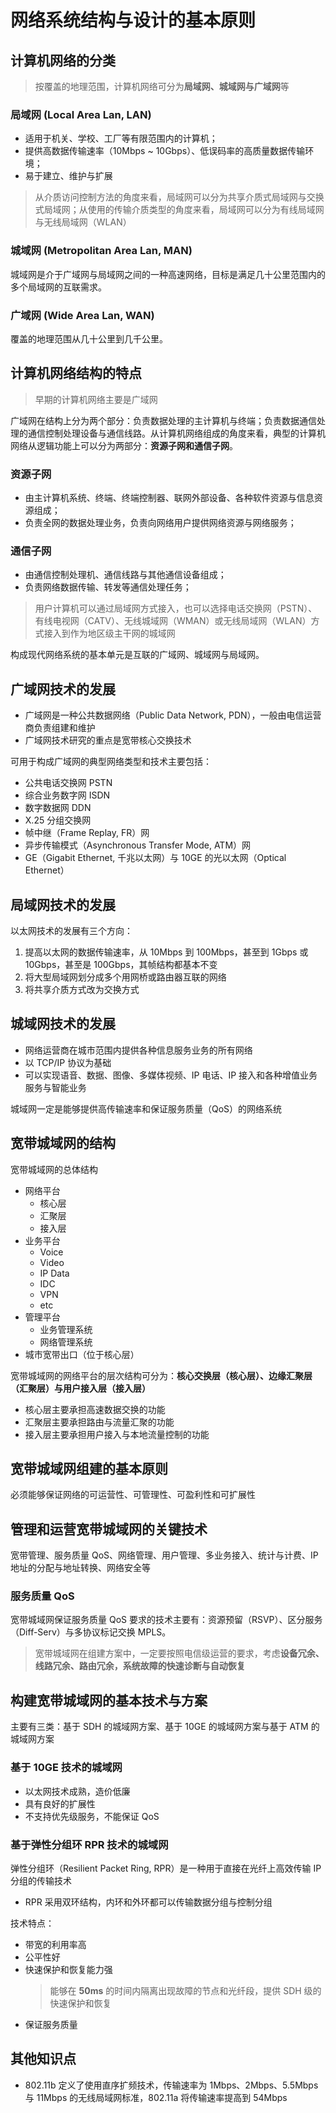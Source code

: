# 网络系统结构与设计的基本原则

## 计算机网络的分类

> 按覆盖的地理范围，计算机网络可分为**局域网、城域网与广域网**等

### 局域网 (Local Area Lan, LAN)

* 适用于机关、学校、工厂等有限范围内的计算机；
* 提供高数据传输速率（10Mbps ~ 10Gbps）、低误码率的高质量数据传输环境；
* 易于建立、维护与扩展

> 从介质访问控制方法的角度来看，局域网可以分为共享介质式局域网与交换式局域网；从使用的传输介质类型的角度来看，局域网可以分为有线局域网与无线局域网（WLAN）

### 城域网 (Metropolitan Area Lan, MAN)

城域网是介于广域网与局域网之间的一种高速网络，目标是满足几十公里范围内的多个局域网的互联需求。

### 广域网 (Wide Area Lan, WAN)

覆盖的地理范围从几十公里到几千公里。

## 计算机网络结构的特点

> 早期的计算机网络主要是广域网

广域网在结构上分为两个部分：负责数据处理的主计算机与终端；负责数据通信处理的通信控制处理设备与通信线路。从计算机网络组成的角度来看，典型的计算机网络从逻辑功能上可以分为两部分：**资源子网和通信子网**。

### 资源子网

* 由主计算机系统、终端、终端控制器、联网外部设备、各种软件资源与信息资源组成；
* 负责全网的数据处理业务，负责向网络用户提供网络资源与网络服务；

### 通信子网

* 由通信控制处理机、通信线路与其他通信设备组成；
* 负责网络数据传输、转发等通信处理任务；

> 用户计算机可以通过局域网方式接入，也可以选择电话交换网（PSTN）、有线电视网（CATV）、无线城域网（WMAN）或无线局域网（WLAN）方式接入到作为地区级主干网的城域网

构成现代网络系统的基本单元是互联的广域网、城域网与局域网。

## 广域网技术的发展

* 广域网是一种公共数据网络（Public Data Network, PDN），一般由电信运营商负责组建和维护
* 广域网技术研究的重点是宽带核心交换技术

可用于构成广域网的典型网络类型和技术主要包括：

* 公共电话交换网 PSTN
* 综合业务数字网 ISDN
* 数字数据网 DDN
* X.25 分组交换网
* 帧中继（Frame Replay, FR）网
* 异步传输模式（Asynchronous Transfer Mode, ATM）网
* GE（Gigabit Ethernet, 千兆以太网）与 10GE 的光以太网（Optical Ethernet）

## 局域网技术的发展

以太网技术的发展有三个方向：

1. 提高以太网的数据传输速率，从 10Mbps 到 100Mbps，甚至到 1Gbps 或 10Gbps，甚至是 100Gbps，其帧结构都基本不变
2. 将大型局域网划分成多个用网桥或路由器互联的网络
3. 将共享介质方式改为交换方式

## 城域网技术的发展

* 网络运营商在城市范围内提供各种信息服务业务的所有网络
* 以 TCP/IP 协议为基础
* 可以实现语音、数据、图像、多媒体视频、IP 电话、IP 接入和各种增值业务服务与智能业务

城域网一定是能够提供高传输速率和保证服务质量（QoS）的网络系统

## 宽带城域网的结构

宽带城域网的总体结构

* 网络平台
    * 核心层
    * 汇聚层
    * 接入层
* 业务平台
    * Voice
    * Video
    * IP Data
    * IDC
    * VPN
    * etc
* 管理平台
    * 业务管理系统
    * 网络管理系统
* 城市宽带出口（位于核心层）

宽带城域网的网络平台的层次结构可分为：**核心交换层（核心层）、边缘汇聚层（汇聚层）与用户接入层（接入层）**

* 核心层主要承担高速数据交换的功能
* 汇聚层主要承担路由与流量汇聚的功能
* 接入层主要承担用户接入与本地流量控制的功能

## 宽带城域网组建的基本原则

必须能够保证网络的可运营性、可管理性、可盈利性和可扩展性

## 管理和运营宽带城域网的关键技术

宽带管理、服务质量 QoS、网络管理、用户管理、多业务接入、统计与计费、IP 地址的分配与地址转换、网络安全等

### 服务质量 QoS

宽带城域网保证服务质量 QoS 要求的技术主要有：资源预留（RSVP）、区分服务（Diff-Serv）与多协议标记交换 MPLS。

> 宽带城域网在组建方案中，一定要按照电信级运营的要求，考虑**设备冗余、线路冗余、路由冗余，系统故障的快速诊断与自动恢复**

## 构建宽带城域网的基本技术与方案

主要有三类：基于 SDH 的城域网方案、基于 10GE 的城域网方案与基于 ATM 的城域网方案

### 基于 10GE 技术的城域网

* 以太网技术成熟，造价低廉
* 具有良好的扩展性
* 不支持优先级服务，不能保证 QoS

### 基于弹性分组环 RPR 技术的城域网

弹性分组环（Resilient Packet Ring, RPR）是一种用于直接在光纤上高效传输 IP 分组的传输技术

* RPR 采用双环结构，内环和外环都可以传输数据分组与控制分组

技术特点：

* 带宽的利用率高
* 公平性好
* 快速保护和恢复能力强
    > 能够在 **50ms** 的时间内隔离出现故障的节点和光纤段，提供 SDH 级的快速保护和恢复
* 保证服务质量

## 其他知识点

* 802.11b 定义了使用直序扩频技术，传输速率为 1Mbps、2Mbps、5.5Mbps 与 11Mbps 的无线局域网标准，802.11a 将传输速率提高到 54Mbps